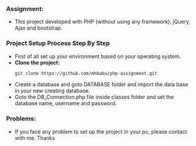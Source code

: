 ### Assignment:
- This project developed with PHP (without using any framework), jQuery, Ajax and bootstrap.

### Project Setup Process Step By Step

- First of all set up your environment based on your operating system.
- **Clone the project:**
   ```bash
   git clone https://github.com/mhbabu/php-assignment.git

- Create a database and goto DATABASE folder and import the data base in your new creating database.
- Goto the DB_Connection.php file inside classes folder and set the database name, username and password.
  
### Problems:
- If you face any problem to set up the project in your pc, please contact with me. Thanks
